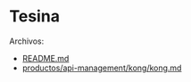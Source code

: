 # Tesina

Archivos:

* [README.md](https://github.com/ncuesta/tesis-md/blob/master/README.md)
* [productos/api-management/kong/kong.md](https://github.com/ncuesta/tesis-md/blob/master/productos/api-management/kong/kong.md)
